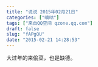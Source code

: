 ```yaml
---
title: "说说 2015年02月21日"
categories: ["嘀咕"]
tags: ["来自QQ空间 qzone.qq.com"]
draft: false
slug: "fAPgQU"
date: "2015-02-21 14:28:53"
---
```


大过年的来偷菜，也是缺德。
